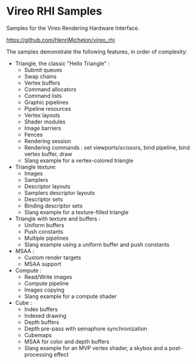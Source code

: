 # Vireo RHI Samples

Samples for the Vireo Rendering Hardware Interface.

https://github.com/HenriMichelon/vireo_rhi

The samples demonstrate the following features, in order of complexity:

- Triangle, the classic "Hello Triangle" :
  - Submit queues
  - Swap chains
  - Vertex buffers
  - Command allocators
  - Command lists
  - Graphic pipelines
  - Pipeline resources
  - Vertex layouts
  - Shader modules
  - Image barriers
  - Fences
  - Rendering session
  - Rendering commands : set viewports/scissors, bind pipeline, bind vertex buffer, draw
  - Slang example for a vertex-colored triangle
- Triangle texture:
  - Images
  - Samplers
  - Descriptor layouts
  - Samplers descriptor layouts
  - Descriptor sets
  - Binding descriptor sets
  - Slang example for a texture-filled triangle
- Triangle with texture and buffers :
  - Uniform buffers
  - Push constants
  - Multiple pipelines
  - Slang example using a uniform buffer and push constants
- MSAA :
  - Custom render targets
  - MSAA support
- Compute :
  - Read/Write images
  - Compute pipeline
  - Images copying
  - Slang example for a compute shader
- Cube :
  - Index buffers
  - Indexed drawing
  - Depth buffers
  - Depth pre-pass with semaphore synchronization
  - Cubemaps
  - MSAA for color and depth buffers
  - Slang example for an MVP vertex shader, a skybox and a post-processing effect

